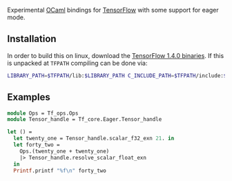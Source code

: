 Experimental [OCaml](http://ocaml.org) bindings for [TensorFlow](http://tensorflow.org) with some support for eager mode.

## Installation

In order to build this on linux, download the [TensorFlow 1.4.0 binaries](https://storage.googleapis.com/tensorflow/libtensorflow/libtensorflow-cpu-linux-x86_64-1.4.0.tar.gz). If this is unpacked at `TFPATH` compiling can be done via:
```bash
LIBRARY_PATH=$TFPATH/lib:$LIBRARY_PATH C_INCLUDE_PATH=$TFPATH/include:$C_INCLUDE_PATH make all
```

## Examples

```ocaml
module Ops = Tf_ops.Ops
module Tensor_handle = Tf_core.Eager.Tensor_handle

let () =
  let twenty_one = Tensor_handle.scalar_f32_exn 21. in
  let forty_two =
    Ops.(twenty_one + twenty_one)
    |> Tensor_handle.resolve_scalar_float_exn
  in
  Printf.printf "%f\n" forty_two
```
